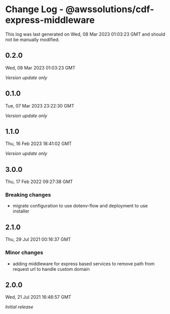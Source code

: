# Change Log - @awssolutions/cdf-express-middleware

This log was last generated on Wed, 08 Mar 2023 01:03:23 GMT and should not be manually modified.

## 0.2.0

Wed, 08 Mar 2023 01:03:23 GMT

_Version update only_

## 0.1.0

Tue, 07 Mar 2023 23:22:30 GMT

_Version update only_

## 1.1.0

Thu, 16 Feb 2023 18:41:02 GMT

_Version update only_

## 3.0.0

Thu, 17 Feb 2022 09:27:38 GMT

### Breaking changes

- migrate configuration to use dotenv-flow and deployment to use installer

## 2.1.0

Thu, 29 Jul 2021 00:16:37 GMT

### Minor changes

- adding middleware for express based services to remove path from request url to handle custom domain

## 2.0.0

Wed, 21 Jul 2021 16:46:57 GMT

_Initial release_

